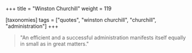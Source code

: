 +++
title = "Winston Churchill"
weight = 119

[taxonomies]
tags = ["quotes", "winston churchill", "churchill", "administration"]
+++

> "An efficient and a successful administration manifests itself equally in
> small as in great matters."

